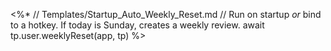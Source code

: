 <%*
// Templates/Startup_Auto_Weekly_Reset.md
// Run on startup *or* bind to a hotkey. If today is Sunday, creates a weekly review.
await tp.user.weeklyReset(app, tp)
%>